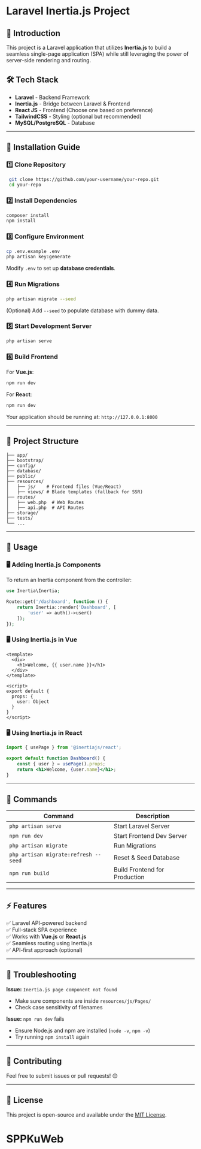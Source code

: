 # Laravel Inertia.js Project

## 📌 Introduction
This project is a Laravel application that utilizes **Inertia.js** to build a seamless single-page application (SPA) while still leveraging the power of server-side rendering and routing.

## 🛠 Tech Stack
- **Laravel** - Backend Framework
- **Inertia.js** - Bridge between Laravel & Frontend
- **React JS** - Frontend (Choose one based on preference)
- **TailwindCSS** - Styling (optional but recommended)
- **MySQL/PostgreSQL** - Database

---

## 🚀 Installation Guide

### **1️⃣ Clone Repository**
```sh
 git clone https://github.com/your-username/your-repo.git
 cd your-repo
```

### **2️⃣ Install Dependencies**
```sh
composer install
npm install
```

### **3️⃣ Configure Environment**
```sh
cp .env.example .env
php artisan key:generate
```
Modify `.env` to set up **database credentials**.

### **4️⃣ Run Migrations**
```sh
php artisan migrate --seed
```
(Optional) Add `--seed` to populate database with dummy data.

### **5️⃣ Start Development Server**
```sh
php artisan serve
```

### **6️⃣ Build Frontend**
For **Vue.js**:
```sh
npm run dev
```
For **React**:
```sh
npm run dev
```

Your application should be running at: `http://127.0.0.1:8000`

---

## 📂 Project Structure
```
├── app/
├── bootstrap/
├── config/
├── database/
├── public/
├── resources/
│   ├── js/    # Frontend files (Vue/React)
│   ├── views/ # Blade templates (fallback for SSR)
├── routes/
│   ├── web.php  # Web Routes
│   ├── api.php  # API Routes
├── storage/
├── tests/
└── ...
```

---

## 📌 Usage
### **🖥 Adding Inertia.js Components**
To return an Inertia component from the controller:
```php
use Inertia\Inertia;

Route::get('/dashboard', function () {
    return Inertia::render('Dashboard', [
        'user' => auth()->user()
    ]);
});
```

### **🖥 Using Inertia.js in Vue**
```vue
<template>
  <div>
    <h1>Welcome, {{ user.name }}</h1>
  </div>
</template>

<script>
export default {
  props: {
    user: Object
  }
}
</script>
```

### **🖥 Using Inertia.js in React**
```jsx
import { usePage } from '@inertiajs/react';

export default function Dashboard() {
    const { user } = usePage().props;
    return <h1>Welcome, {user.name}</h1>;
}
```

---

## 🔧 Commands
| Command | Description |
|---------|-------------|
| `php artisan serve` | Start Laravel Server |
| `npm run dev` | Start Frontend Dev Server |
| `php artisan migrate` | Run Migrations |
| `php artisan migrate:refresh --seed` | Reset & Seed Database |
| `npm run build` | Build Frontend for Production |

---

## ⚡ Features
✅ Laravel API-powered backend  
✅ Full-stack SPA experience  
✅ Works with **Vue.js** or **React.js**  
✅ Seamless routing using Inertia.js  
✅ API-first approach (optional)  

---

## 📌 Troubleshooting
**Issue:** `Inertia.js page component not found`
- Make sure components are inside `resources/js/Pages/`
- Check case sensitivity of filenames

**Issue:** `npm run dev` fails
- Ensure Node.js and npm are installed (`node -v`, `npm -v`)
- Try running `npm install` again

---

## 🤝 Contributing
Feel free to submit issues or pull requests! 😊

---

## 📜 License
This project is open-source and available under the [MIT License](LICENSE).

# SPPKuWeb
